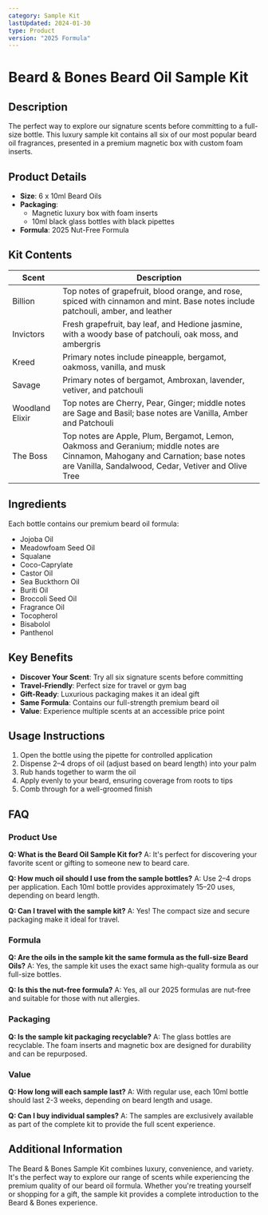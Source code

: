 ```yaml
---
category: Sample Kit
lastUpdated: 2024-01-30
type: Product
version: "2025 Formula"
---
```


# Beard & Bones Beard Oil Sample Kit

## Description
The perfect way to explore our signature scents before committing to a full-size bottle. This luxury sample kit contains all six of our most popular beard oil fragrances, presented in a premium magnetic box with custom foam inserts.

## Product Details
- **Size**: 6 x 10ml Beard Oils
- **Packaging**: 
  - Magnetic luxury box with foam inserts
  - 10ml black glass bottles with black pipettes
- **Formula**: 2025 Nut-Free Formula

## Kit Contents
| Scent | Description |
|-------|-------------|
| Billion | Top notes of grapefruit, blood orange, and rose, spiced with cinnamon and mint. Base notes include patchouli, amber, and leather |
| Invictors | Fresh grapefruit, bay leaf, and Hedione jasmine, with a woody base of patchouli, oak moss, and ambergris |
| Kreed | Primary notes include pineapple, bergamot, oakmoss, vanilla, and musk |
| Savage | Primary notes of bergamot, Ambroxan, lavender, vetiver, and patchouli |
| Woodland Elixir | Top notes are Cherry, Pear, Ginger; middle notes are Sage and Basil; base notes are Vanilla, Amber and Patchouli |
| The Boss | Top notes are Apple, Plum, Bergamot, Lemon, Oakmoss and Geranium; middle notes are Cinnamon, Mahogany and Carnation; base notes are Vanilla, Sandalwood, Cedar, Vetiver and Olive Tree |

## Ingredients
Each bottle contains our premium beard oil formula:
- Jojoba Oil
- Meadowfoam Seed Oil
- Squalane
- Coco-Caprylate
- Castor Oil
- Sea Buckthorn Oil
- Buriti Oil
- Broccoli Seed Oil
- Fragrance Oil
- Tocopherol
- Bisabolol
- Panthenol

## Key Benefits
- **Discover Your Scent**: Try all six signature scents before committing
- **Travel-Friendly**: Perfect size for travel or gym bag
- **Gift-Ready**: Luxurious packaging makes it an ideal gift
- **Same Formula**: Contains our full-strength premium beard oil
- **Value**: Experience multiple scents at an accessible price point

## Usage Instructions
1. Open the bottle using the pipette for controlled application
2. Dispense 2–4 drops of oil (adjust based on beard length) into your palm
3. Rub hands together to warm the oil
4. Apply evenly to your beard, ensuring coverage from roots to tips
5. Comb through for a well-groomed finish

## FAQ

### Product Use
**Q: What is the Beard Oil Sample Kit for?**
A: It's perfect for discovering your favorite scent or gifting to someone new to beard care.

**Q: How much oil should I use from the sample bottles?**
A: Use 2–4 drops per application. Each 10ml bottle provides approximately 15–20 uses, depending on beard length.

**Q: Can I travel with the sample kit?**
A: Yes! The compact size and secure packaging make it ideal for travel.

### Formula
**Q: Are the oils in the sample kit the same formula as the full-size Beard Oils?**
A: Yes, the sample kit uses the exact same high-quality formula as our full-size bottles.

**Q: Is this the nut-free formula?**
A: Yes, all our 2025 formulas are nut-free and suitable for those with nut allergies.

### Packaging
**Q: Is the sample kit packaging recyclable?**
A: The glass bottles are recyclable. The foam inserts and magnetic box are designed for durability and can be repurposed.

### Value
**Q: How long will each sample last?**
A: With regular use, each 10ml bottle should last 2-3 weeks, depending on beard length and usage.

**Q: Can I buy individual samples?**
A: The samples are exclusively available as part of the complete kit to provide the full scent experience.

## Additional Information
The Beard & Bones Sample Kit combines luxury, convenience, and variety. It's the perfect way to explore our range of scents while experiencing the premium quality of our beard oil formula. Whether you're treating yourself or shopping for a gift, the sample kit provides a complete introduction to the Beard & Bones experience.
